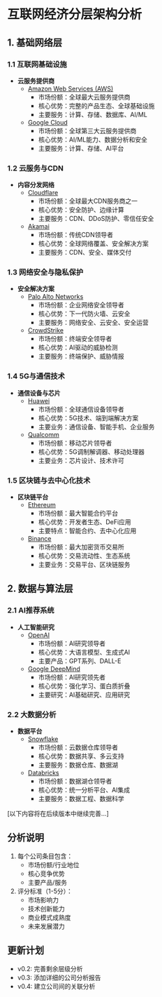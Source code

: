 # 互联网经济分层架构分析

## 1. 基础网络层
### 1.1 互联网基础设施
- **云服务提供商**
  - [Amazon Web Services (AWS)](https://aws.amazon.com/)
    - 市场份额：全球最大云服务提供商
    - 核心优势：完整的产品生态、全球基础设施
    - 主要服务：计算、存储、数据库、AI/ML
  - [Google Cloud](https://cloud.google.com/)
    - 市场份额：全球第三大云服务提供商
    - 核心优势：AI/ML能力、数据分析和安全
    - 主要服务：计算、存储、AI平台

### 1.2 云服务与CDN
- **内容分发网络**
  - [Cloudflare](https://www.cloudflare.com/)
    - 市场份额：全球最大CDN服务商之一
    - 核心优势：安全防护、边缘计算
    - 主要服务：CDN、DDoS防护、零信任安全
  - [Akamai](https://www.akamai.com/)
    - 市场份额：传统CDN领导者
    - 核心优势：全球网络覆盖、安全解决方案
    - 主要服务：CDN、安全、媒体交付

### 1.3 网络安全与隐私保护
- **安全解决方案**
  - [Palo Alto Networks](https://www.paloaltonetworks.com/)
    - 市场份额：企业网络安全领导者
    - 核心优势：下一代防火墙、云安全
    - 主要服务：网络安全、云安全、安全运营
  - [CrowdStrike](https://www.crowdstrike.com/)
    - 市场份额：终端安全领导者
    - 核心优势：AI驱动的威胁检测
    - 主要服务：终端保护、威胁情报

### 1.4 5G与通信技术
- **通信设备与芯片**
  - [Huawei](https://www.huawei.com/)
    - 市场份额：全球通信设备领导者
    - 核心优势：5G技术、端到端解决方案
    - 主要业务：通信设备、智能手机、企业服务
  - [Qualcomm](https://www.qualcomm.com/)
    - 市场份额：移动芯片领导者
    - 核心优势：5G调制解调器、移动处理器
    - 主要业务：芯片设计、技术许可

### 1.5 区块链与去中心化技术
- **区块链平台**
  - [Ethereum](https://ethereum.org/)
    - 市场份额：最大智能合约平台
    - 核心优势：开发者生态、DeFi应用
    - 主要特点：智能合约、去中心化应用
  - [Binance](https://www.binance.com/)
    - 市场份额：最大加密货币交易所
    - 核心优势：交易流动性、生态系统
    - 主要业务：交易平台、区块链服务

## 2. 数据与算法层
### 2.1 AI推荐系统
- **人工智能研究**
  - [OpenAI](https://openai.com/)
    - 市场份额：AI研究领导者
    - 核心优势：大语言模型、生成式AI
    - 主要产品：GPT系列、DALL-E
  - [Google DeepMind](https://www.deepmind.com/)
    - 市场份额：AI研究领先者
    - 核心优势：强化学习、蛋白质折叠
    - 主要研究：AI基础研究、应用研究

### 2.2 大数据分析
- **数据平台**
  - [Snowflake](https://www.snowflake.com/)
    - 市场份额：云数据仓库领导者
    - 核心优势：数据共享、多云支持
    - 主要服务：数据仓库、数据湖
  - [Databricks](https://www.databricks.com/)
    - 市场份额：数据湖仓领导者
    - 核心优势：统一分析平台、AI集成
    - 主要服务：数据工程、数据科学

[以下内容将在后续版本中继续完善...]

## 分析说明
1. 每个公司条目包含：
   - 市场份额/行业地位
   - 核心竞争优势
   - 主要产品/服务
2. 评分标准（1-5分）：
   - 市场影响力
   - 技术创新能力
   - 商业模式成熟度
   - 未来发展潜力

## 更新计划
- v0.2: 完善剩余层级分析
- v0.3: 添加详细的公司分析报告
- v0.4: 建立公司间的关联分析 